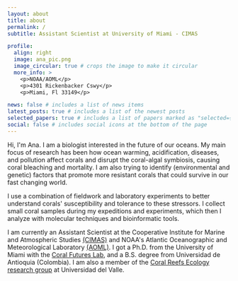 ```yaml
---
layout: about
title: about
permalink: /
subtitle: Assistant Scientist at University of Miami - CIMAS

profile:
  align: right
  image: ana_pic.png
  image_circular: true # crops the image to make it circular
  more_info: >
    <p>NOAA/AOML</p>
    <p>4301 Rickenbacker Cswy</p>
    <p>Miami, Fl 33149</p>

news: false # includes a list of news items
latest_posts: true # includes a list of the newest posts
selected_papers: true # includes a list of papers marked as "selected={true}"
social: false # includes social icons at the bottom of the page
---
```


Hi, I'm Ana. I am a biologist interested in the future of our oceans. My main focus of research has been how ocean warming, acidification, diseases, and pollution affect corals and disrupt the coral-algal symbiosis, causing coral bleaching and mortality. I am also trying to identify (environmental and genetic) factors that promote more resistant corals that could survive in our fast changing world.

I use a combination of fieldwork and laboratory experiments to better understand corals' susceptibility and tolerance to these stressors. I collect small coral samples during my expeditions and experiments, which then I analyze with molecular techniques and bioinformatic tools.

I am currently an Assistant Scientist at the Cooperative Institute for Marine and Atmospheric Studies [(CIMAS)](https://cimas.earth.miami.edu/) and NOAA's Atlantic Oceanographic and Meteorological Laboratory [(AOML)](https://www.aoml.noaa.gov/people/ana-maria-palacio/). I got a Ph.D. from the University of Miami with the [Coral Futures Lab](https://coralreeffutures.earth.miami.edu/people/lab-alumni/ana-palacio/index.html), and a B.S. degree from Universidad de Antioquia (Colombia). I am also a member of the [Coral Reefs Ecology research group](https://arrecifes.correounivalle.edu.co/integrantes-del-grupo) at Universidad del Valle.